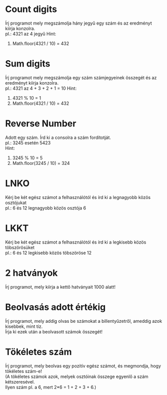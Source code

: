 # Count digits
Írj programot mely megszámolja hány jegyű egy szám és az eredményt kiírja konzolra.  
pl.: 4321 az 4 jegyű
Hint: 
1. Math.floor(4321 / 10) = 432

# Sum digits
Írj programot mely megszámolja egy szám számjegyeinek összegét és az eredményt kiírja konzolra.  
pl.: 4321 az 4 + 3 + 2 + 1 = 10
Hint: 
1. 4321 % 10 = 1 
2. Math.floor(4321 / 10) = 432

# Reverse Number
Adott egy szám. Írd ki a consolra a szám fordítotját.  
pl.: 3245 esetén 5423  
Hint: 
1. 3245 % 10 = 5 
2. Math.floor(3245 / 10) = 324

# LNKO
Kérj be két egész számot a felhasználótól és írd ki a legnagyobb közös osztójukat  
pl.: 6 és 12 legnagyobb közös osztója 6

# LKKT
Kérj be két egész számot a felhasználótól és írd ki a legkisebb közös töbszörösüket  
pl.: 6 és 12 legkisebb közös töbszöröse 12
# 2 hatványok
Írj programot, mely  kiírja a kettő hatványait 1000 alatt!
# Beolvasás adott értékig
Írj programot, mely addig olvas be számokat a billentyűzetről, ameddig azok kisebbek, mint tíz.  
Írja ki ezek után a beolvasott számok összegét!
# Tökéletes szám
Írj programot, mely beolvas egy pozitív egész számot, és megmondja, hogy tökéletes szám-e!  
(A tökéletes számok azok, melyek osztóinak összege egyenlő a szám kétszeresével.  
Ilyen szám pl. a 6, mert 2*6 = 1 + 2 + 3 + 6.)
